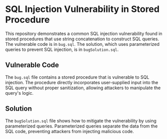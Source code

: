 # SQL Injection Vulnerability in Stored Procedure

This repository demonstrates a common SQL injection vulnerability found in stored procedures that use string concatenation to construct SQL queries.  The vulnerable code is in `bug.sql`. The solution, which uses parameterized queries to prevent SQL injection, is in `bugSolution.sql`.

## Vulnerable Code

The `bug.sql` file contains a stored procedure that is vulnerable to SQL injection.  The procedure directly incorporates user-supplied input into the SQL query without proper sanitization, allowing attackers to manipulate the query's logic.

## Solution

The `bugSolution.sql` file shows how to mitigate the vulnerability by using parameterized queries. Parameterized queries separate the data from the SQL code, preventing attackers from injecting malicious code.